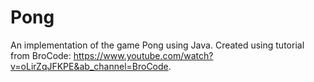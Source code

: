 # Pong
An implementation of the game Pong using Java. Created using tutorial from BroCode: https://www.youtube.com/watch?v=oLirZqJFKPE&ab_channel=BroCode.
